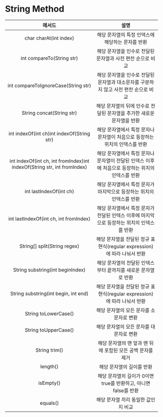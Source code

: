 # String Method 


|메서드|설명
|:---:|:---:
|char charAt(int index)	|해당 문자열의 특정 인덱스에 해당하는 문자를 반환
|int compareTo(String str)	|해당 문자열을 인수로 전달된 문자열과 사전 편찬 순으로 비교
|int compareToIgnoreCase(String str)	|해당 문자열을 인수로 전달된 문자열과 대소문자를 구분하지 않고 사전 편찬 순으로 비교
|String concat(String str)	|해당 문자열의 뒤에 인수로 전달된 문자열을 추가한 새로운 문자열을 반환
|int indexOf(int ch)int indexOf(String str)	|해당 문자열에서 특정 문자나 문자열이 처음으로 등장하는 위치의 인덱스를 반환
|int indexOf(int ch, int fromIndex)int indexOf(String str, int fromIndex)	|해당 문자열에서 특정 문자나 문자열이 전달된 인덱스 이후에 처음으로 등장하는 위치의 인덱스를 반환
|int lastIndexOf(int ch)	|해당 문자열에서 특정 문자가 마지막으로 등장하는 위치의 인덱스를 반환
|int lastIndexOf(int ch, int fromIndex)	|해당 문자열에서 특정 문자가 전달된 인덱스 이후에 마지막으로 등장하는 위치의 인덱스를 반환
|String[] split(String regex)	|해당 문자열을 전달된 정규 표현식(regular expression)에 따라 나눠서 반환
|String substring(int beginIndex)	|해당 문자열의 전달된 인덱스부터 끝까지를 새로운 문자열로 반환
|String substring(int begin, int end)	|해당 문자열을 전달된 정규 표현식(regular expression)에 따라 나눠서 반환
|String toLowerCase()	|해당 문자열의 모든 문자를 소문자로 변환
|String toUpperCase()	|해당 문자열의 모든 문자를 대문자로 변환
|String trim()	|해당 문자열의 맨 앞과 맨 뒤에 포함된 모든 공백 문자를 제거
|length()	|해당 문자열의 길이를 반환
|isEmpty()	|해당 문자열의 길이가 0이면 true를 반환하고, 아니면 false를 반환
|equals() |해당 문자열 끼리 동일한 값인지 비교
